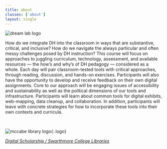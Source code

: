 ```yaml
---
title: about
classes: ['about']
layout: single
---
```


![dream lab logo](https://camo.githubusercontent.com/40beebef254386a51717c8a893f54aab02b88fdfe6dd28be544e3fe33e5f9186/68747470733a2f2f6370622d75732d77322e77706d7563646e2e636f6d2f7765622e7361732e7570656e6e2e6564752f646973742f652f3530352f66696c65732f323032302f30352f447265616d2d4c61622d6865616465722d73686f727465722e6a7067)

How do we integrate DH into the classroom in ways that are substantive, critical, and inclusive? How do we navigate the always particular and often messy challenges posed by DH instruction? This course will focus on approaches to juggling curriculum, technology, assessment, and available resources — the how’s and why’s of DH pedagogy — considered as a whole.
Each day will pair classroom-tested tools with critical approaches, through reading, discussion, and hands-on exercises. Participants will also have the opportunity to develop and receive feedback on their own digital assignments. Core to our approach will be engaging issues of accessibility and sustainability as well as the political dimensions of our tools and infrastructure. Participants will learn about common tools for digital exhibits, web-mapping, data cleanup, and collaboration. In addition, participants will leave with concrete strategies for how to incorporate these tools into their own contexts and curricula.

<br/>

![mccabe library logo](/assets/images/logo-mccabe-web.png){:.logo}

*[Digital Scholarship / Swarthmore College Libraries](http://ds.swarthmore.edu)*
